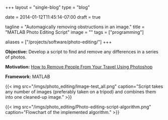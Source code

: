 +++
layout =    "single-blog"
type =      "blog"

date =      2014-01-12T11:45:14-07:00
draft =     true

tagline = "Automagically removing obstructions in an image."
title = "MATLAB Photo Editing Script"
image =     ""
tags =      ["programming"]

aliases =   ["/projects/software/photo-editing/"]
+++

__Objective:__ Develop a script to find and remove any differences in a series of photos.

__Motivation:__ [How to Remove People From Your Travel Using Photoshop](http://toomanyadapters.com/how-to-remove-people-travel-photos-photoshop/)

__Framework:__ MATLAB

{{< img src="/imgs/photo_editing/Image-test_all.png" caption="Script takes any number of images (preferably taken on a tripod) and combines them into one cleaned-up image." >}}


{{< img src="/imgs/photo_editing/Photo-editing-script-algorithm.png" caption="Flowchart of the implemented algorithm." >}}

